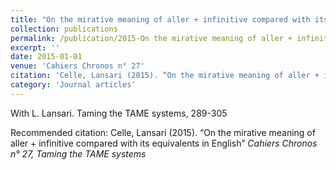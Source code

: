 ```yaml
---
title: "On the mirative meaning of aller + infinitive compared with its equivalents in English"
collection: publications
permalink: /publication/2015-On the mirative meaning of aller + infinitive compared with its equivalents in English
excerpt: ''
date: 2015-01-01
venue: 'Cahiers Chronos n° 27'
citation: 'Celle, Lansari (2015). “On the mirative meaning of aller + infinitive compared with its equivalents in English” <i>Cahiers Chronos n° 27, Taming the TAME systems</i>'
category: 'Journal articles'
---
```

With L. Lansari. Taming the TAME systems, 289-305

Recommended citation: Celle, Lansari (2015). “On the mirative meaning of aller + infinitive compared with its equivalents in English” <i>Cahiers Chronos n° 27, Taming the TAME systems</i>